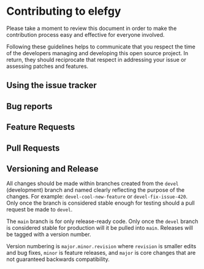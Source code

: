 # Contributing to elefgy

Please take a moment to review this document in order to make the contribution
process easy and effective for everyone involved.

Following these guidelines helps to communicate that you respect the time of
the developers managing and developing this open source project. In return,
they should reciprocate that respect in addressing your issue or assessing
patches and features.

## Using the issue tracker

## Bug reports

## Feature Requests

## Pull Requests

## Versioning and Release

All changes should be made within branches created from the `devel`
(development) branch and named clearly reflecting the purpose of the changes.
For example: `devel-cool-new-feature` or `devel-fix-issue-420`. Only once the
branch is considered stable enough for testing should a pull request be made to
`devel`.

The `main` branch is for only release-ready code. Only once the `devel` branch
is considered stable for production will it be pulled into `main`. Releases will
be tagged with a version number.

Version numbering is `major.minor.revision` where `revision` is smaller edits
and bug fixes, `minor` is feature releases, and `major` is core changes that are
not guaranteed backwards compatibility.
